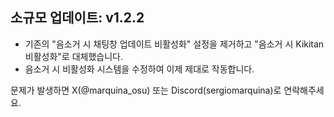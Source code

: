## 소규모 업데이트: v1.2.2

- 기존의 "음소거 시 채팅창 업데이트 비활성화" 설정을 제거하고 "음소거 시 Kikitan 비활성화"로 대체했습니다.
- 음소거 시 비활성화 시스템을 수정하여 이제 제대로 작동합니다.

문제가 발생하면 X(@marquina_osu) 또는 Discord(sergiomarquina)로 연락해주세요.
